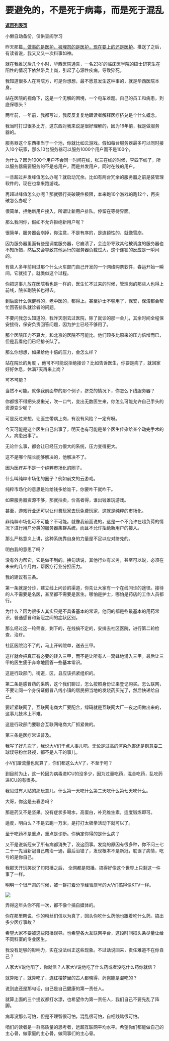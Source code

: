 # 要避免的，不是死于病毒，而是死于混乱

[**返回列表页**](/gzh/记忆承载)

小懒自动备份，仅供查阅学习

昨天那篇[，做事的是医护，被埋怨的是医护，现在要上的还是医护](http://mp.weixin.qq.com/s?__biz=MzU3NDc5Nzc0NQ==&mid=2247521442&idx=2&sn=dc009afbfbbacf5dbdb00d6af233196c&chksm=fd2e367cca59bf6ab6eea32affbe0f7a98dafea15935ce76970010bf32a3c742e546158ab3fe&scene=21#wechat_redirect)。推送了之后，有读者说，我又又又一次料事如神。

就在我推送后几个小时，华西医院通告，一名23岁的临床医学院的硕士研究生在阳性的情况下依然带兵上岗，引起了心源性疾病，导致猝死。

我知道很多人在骂院方，可是你想想，最不愿意发生这种事的，就是华西医院本身。

站在医院的视角下，这是一个无解的困境，一个电车难题。自己的员工和病患，到底保哪头？

两年前，一年前，我都写过，我反反复复地跟读者解释医疗挤兑是个什么概念。

我当时打过很多比方，这东西对我来说是很好理解的，因为16年前，我是做服务器的。  

服务器这个东西相当于一个池，你就比如云游戏。假如每台服务器最多可以同时接入10个玩家，那么10台服务器可以服务1000个用户而不是100个。  

为什么？因为1000个用户不会同一时间在线，张三在线的时候，李四下线了，所以服务器需要服务的不是总用户，而是并发用户，同时在线的用户。  

一旦超过并发峰值怎么办呢？就启动冗余。比如有两台冗余的服务器之前是装管理软件的，现在也拿来跑游戏。  

再超过峰值怎么办呢？那就强行突破硬件极限，本来跑10个游戏的跑12个，再突破怎么办呢？  

很简单，拒绝新用户接入，所谓让新用户排队。停留在等待界面。  

那么我问你，假如不允许拒绝新用户呢？  

很简单，服务器会崩掉，你注意，不是有序的，是连锁性的，就像雪崩。  

因为服务器里面有些是调度服务器，它崩溃了，会连带导致其他被调度的服务器也不知所措，然后又会导致其他运行的服务器负载过大，这个连锁的反应是一瞬间的。  

有些人多年前用过那个什么火车部门自己开发的一个网络购票软件，春运开始一瞬间，它就挂了。就类似这个过程。

你把这事儿放在医院看也是一样的，医生忙不过来的时候，管理岗的那些人也得上前线，院长副院长也得去。  

到后面什么保健科的，老中医的，都得上。甚至护士不够用了，保安，保洁都会帮忙回答排队就诊者的问题。  

不要问我怎么知道的，我昨天刚去过医院，除了就诊的那一会儿，其余时间全程保安接待，保安负责回答问题，因为护士已经不够用了。

那个医院压力不算大，和北京的医院不可能比。他们顶多比原来的压力倍增而已，但是我看他们已经排长队了。

那么你想想，如果给他十倍的压力，会怎么样？

站在院长的角度 ，他可不可能说拒绝接诊？比如告诉医生，你要是病了，就回家好好休息，休满7天再来上岗？

可不可能？

当然不可能。就像我前面举的那个例子，挤兑的情况下，你怎么下线服务器？

你都恨不得把头发揪光，吹一口气，变出无数医生来，你怎么可能允许自己手头的资源变少呢？

可是反过来想，让医生带病上岗，有没有风险？一定有呀。

今天可能是这个医生自己出事了，明天也有可能是某个医生传染给某个动完手术的人，病患出事了。

无论什么事，都会让已经压力很大的系统，压力变得更大。

这不是哪个院长能够解决的，他解决不了。

因为医疗并不是一个纯粹市场化的圈子。  

什么叫纯粹市场化的圈子？例如前文的云游戏。

纯粹市场化的意思是谁给钱多给谁干，你要咋干就咋干。  

如果服务器资源不够，那就拍卖，价高者得，谁出钱谁玩游戏。

甚至，游戏行业还可以让付费玩家去玩免费玩家，这就是纯粹的市场化。  

非纯粹市场化可不可能？不可能。就像我前面说的，这是一个不允许在超负荷的情况下进行用户分类的服务器集群系统，而且不允许拒绝新用户的接入。

那么严格意义上讲，这种系统靠自身的力量是不足以应对挤兑的。

明白我的意思了吗？

没有外力帮它，它是做不到的。换句话说，其他行业有义务，甚至可以说，必须在未来的几个月内，帮医疗行业分担压力。  

我的建议有三条。

第一条就是分诊，建立线上问诊的渠道，你先让大家有一个在线问诊的途径。接待的人不需要是名医，甚至都不需要是医生。哪怕是护士，哪怕是药店的工作人员都行。

为什么？因为很多人其实只是不具备基本的常识，他问的都是些最基本的用药常识，普通感冒和新冠之间的症状区别。  

那么经过这一轮筛查，剩下的，在线搞不定的，安排去社区医院，进行第二轮检查，治疗。  

社区医院治不了的，马上开转院单，送去三甲。

这样就会把真正有必要的转入三甲，而不是让所有人一窝蜂地涌入三甲。最后让三甲的医生疲于奔命地回答一些基本常识。  

这是行政部门，街道，区，县应该抓紧组织的。

第二条是感冒药的采购，这个我们聊过，怎么按照身份证来登记购买。怎么联网，不要让同一个身份证假冒八线小镇的居民把当地的发烧药买光了，然后快递给自己。

要赶紧联网了，互联网电商大厂要配合，绿码就是互联网大厂一夜之间做出来的，这事儿技术上不难。

这是行政部门要联合互联网电商大厂抓紧做的。  

第三条是医疗常识普及。

我写了好几次了，我说大V们干点人事儿吧。无论是过高的渲染危害还是刻意耍二球误导粉丝轻视，都不是人干的事儿。  

小V们蹭流量也就算了，你们都这么大V了，不至于吧？  

到目前为止，这一轮因为病毒进ICU的没多少，因为过量吃药，混合吃药，乱吃药进ICU的有很多。

我见过有人贴的那玩意儿，什么第一天吃什么第二天吃什么第七天吃什么。  

大哥，你这是去春游吗？  

那是药又不是坚果。没有症状多喝水，高蛋白，补充维生素，适度锻炼即可。  

适度，明白么？不是去跑一万米，是打打太极拳活动下就可以了。

至于吃药不是重点，重点是诊断。你确定你得的是什么病？  

又不是说新冠来了所有病都消失了，没这回事。发烧的原因有很多种，你不问三七二十一先当新冠自己瞎治一通，最后治错了，发现根本不是新冠，耽误了病情，吃亏的是你自己。  

我那天开玩笑说了句阳播之后， 全网都是阳播。搞得好像这个世界上只剩这一件事了一样。

明明一个很严肃的时候，被一群打着分享经验旗号的大V们搞得像KTV一样。

![](https://mmbiz.qpic.cn/mmbiz_jpg/VToK8ByghCg3DaIj6wQMt69YkaghOdgjnwgWKClLROx6QAw045N5Urwsibp6NS9QSCb1ibmjYibwk2FXpZPKeetWw/640?wx_fmt=jpeg)

弄得这年头你不阳一次，都不像个搞自媒体的。  

你在那里瞎说，你的粉丝们信以为真了，回头你吃什么药他也跟着吃什么药。搞出多少医疗事故？

希望大家不要被这些阳播误导。也希望各大互联网平台，这段时间把头条尽量让给不同科室的专业医生。  

我没有足够的影响力，实在没法纠正这些现象。不过话说回来，责任难道不在你自己？  

人家大V说他阳了，你就信？人家大V说他吃了什么药或者没吃什么药你就信？  

就算阳了，就算吃了，连红楼梦里的古人都晓得，药岂能是混吃的？

说到底还是那句话，自己是自己健康的第一责任人。

就算上面的三个提议都打水漂，也希望作为第一责任人，我们自己不要先乱了阵脚。  

病毒没那么可怕，但是不理智很可怕，混乱很可怕，自相践踏很可怕。  

咱们的读者是一群高质量的思考者，远超互联网平均水平。希望你们都能做自己的主心骨，做家庭的主心骨，做同事们的主心骨。

